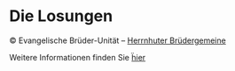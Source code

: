 # Die Losungen

© Evangelische Brüder-Unität – [Herrnhuter Brüdergemeine](http://www.herrnhuter.de)

Weitere Informationen finden Sie [ḧier](http://www.losungen.de)
